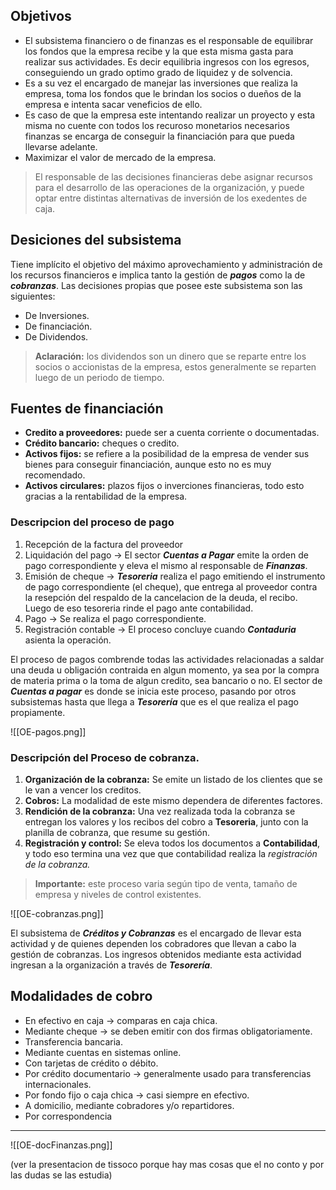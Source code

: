 
## Objetivos
- El subsistema financiero o de finanzas es el responsable de equilibrar los fondos que la empresa recibe y la que esta misma gasta para realizar sus actividades. Es decir equilibria ingresos con los egresos, conseguiendo un grado optimo grado de liquidez y de solvencia.
- Es a su vez el encargado de manejar las inversiones que realiza la empresa, toma los fondos que le brindan los socios o dueños de la empresa e intenta sacar veneficios de ello.
- Es caso de que la empresa este intentando realizar un proyecto y esta misma no cuente con todos los recuroso monetarios necesarios finanzas se encarga de conseguir la financiación para que pueda llevarse adelante.
- Maximizar el valor de mercado de la empresa.

> El responsable de las decisiones financieras debe asignar recursos para el desarrollo de las operaciones de la organización, y puede optar entre distintas alternativas de inversión de los exedentes de caja.

## Desiciones del subsistema
Tiene implícito el objetivo del máximo aprovechamiento y administración de los recursos financieros e implica tanto la gestión de ***pagos*** como la de ***cobranzas***. Las decisiones propias que posee este subsistema son las siguientes:

- De Inversiones.
- De financiación.
- De Dividendos.

> **Aclaración:** los dividendos son un dinero que se reparte entre los socios o accionistas de la empresa, estos generalmente se reparten luego de un periodo de tiempo.

## Fuentes de financiación

- **Credito a proveedores:** puede ser a cuenta corriente o documentadas.
- **Crédito bancario:** cheques o credito.
- **Activos fijos:** se refiere a la posibilidad de la empresa de vender sus bienes para conseguir financiación, aunque esto no es muy recomendado.
- **Activos circulares:** plazos fijos o inverciones financieras, todo esto gracias a la rentabilidad de la empresa.

### Descripcion del proceso de pago

1. Recepción de la factura del proveedor
2. Liquidación del pago -> El sector ***Cuentas a Pagar*** emite la orden de pago correspondiente y eleva el mismo al responsable de ***Finanzas***.
3. Emisión de cheque -> ***Tesoreria*** realiza el pago emitiendo el instrumento de pago correspondiente (el cheque), que entrega al proveedor contra la resepción del respaldo de la cancelacion de la deuda, el recibo. Luego de eso tesoreria rinde el pago ante contabilidad.
4. Pago -> Se realiza el pago correspondiente.
5. Registración contable -> El proceso concluye cuando ***Contaduria*** asienta la operación.

El proceso de pagos combrende todas las actividades relacionadas a saldar una deuda u obligación contraida en algun momento, ya sea por la compra de materia prima o la toma de algun credito, sea bancario o no.
El sector de ***Cuentas a pagar*** es donde se inicia este proceso, pasando por otros subsistemas hasta que llega a ***Tesorería*** que es el que realiza el pago propiamente.

<span class="centerImg">![[OE-pagos.png]]</span>

### Descripción del Proceso de cobranza.
1. **Organización de la cobranza:** Se emite un listado de los clientes que se le van a vencer los creditos.
2. **Cobros:** La modalidad de este mismo dependera de diferentes factores.
3. **Rendición de la cobranza:** Una vez realizada toda la cobranza se entregan los valores y los recibos del cobro a **Tesoreria**, junto con la planilla de cobranza, que resume su gestión.
4. **Registración y control:** Se eleva todos los documentos a **Contabilidad**, y todo eso termina una vez que que contabilidad realiza la *registración de la cobranza.*

> **Importante:** este proceso varia según tipo de venta, tamaño de empresa y niveles de control existentes.

<span class="centerImg">![[OE-cobranzas.png]]</span>

El subsistema de ***Créditos y Cobranzas*** es el encargado de llevar esta actividad y de quienes dependen los cobradores que llevan a cabo la gestión de cobranzas. Los ingresos obtenidos mediante esta actividad ingresan a la organización a través de ***Tesorería***.

## Modalidades de cobro

- En efectivo en caja -> comparas en caja chica.
- Mediante cheque -> se deben emitir con dos firmas obligatoriamente.
- Transferencia bancaria.
- Mediante cuentas en sistemas online.
- Con tarjetas de crédito o débito.
- Por crédito documentario -> generalmente usado para transferencias internacionales.
- Por fondo fijo o caja chica -> casi siempre en efectivo.
- A domicilio, mediante cobradores y/o repartidores.
- Por correspondencia

---

<span class="centerImg"> ![[OE-docFinanzas.png]] </span>

(ver la presentacion de tissoco porque hay mas cosas que el no conto y por las dudas se las estudia)